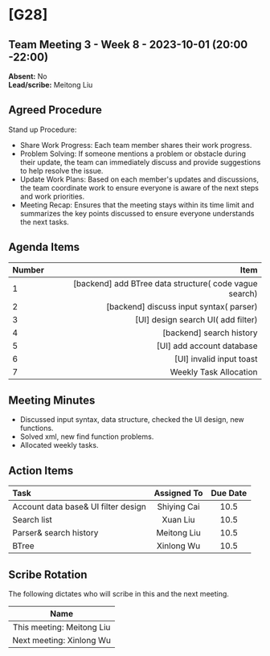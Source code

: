 # [G28]

## Team Meeting 3 - Week 8 - 2023-10-01 (20:00 -22:00)
**Absent:** No
<br>
**Lead/scribe:**  Meitong Liu

## Agreed Procedure
Stand up Procedure: 
- Share Work Progress: Each team member shares their work progress. 
- Problem Solving: If someone mentions a problem or obstacle during their update, the team can immediately discuss and provide suggestions to help resolve the issue.
- Update Work Plans: Based on each member's updates and discussions, the team coordinate work to ensure everyone is aware of the next steps and work priorities.
- Meeting Recap: Ensures that the meeting stays within its time limit and summarizes the key points discussed to ensure everyone understands the next tasks.

## Agenda Items
| Number   |        Item |
|:---------|------------:|
| 1 | [backend] add BTree data structure( code vague search)|
| 2 | [backend] discuss input syntax( parser) |
| 3 | [UI] design search UI( add filter) |
| 4 | [backend] search history|
| 5 | [UI] add account database|
| 6 | [UI] invalid input toast|
| 7 | Weekly Task Allocation|

## Meeting Minutes
- Discussed input syntax, data structure, checked the UI design, new functions.
- Solved xml, new find function problems.
- Allocated weekly tasks.


## Action Items
| Task                                   | Assigned To |  Due Date  |
|:---------------------------------------|:-----------:|:----------:|
| Account data base& UI filter design | Shiying Cai | 10.5 |
| Search list | Xuan Liu | 10.5 |
| Parser& search history | Meitong Liu | 10.5 |
| BTree | Xinlong Wu | 10.5 |



## Scribe Rotation
The following dictates who will scribe in this and the next meeting.  

| Name |  
| :---: |  
| This meeting: Meitong Liu |
| Next meeting: Xinlong Wu |

